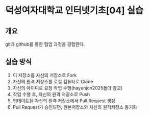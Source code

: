 # 덕성여자대학교 인터넷기초[04] 실습

## 개요
git과 github를 통한 협업 과정을 경헙한다.

## 실습 방식

1. 이 저장소를 자신의 저장소로 Fork
2. 자신의 원격 저장소를 로컬 컴퓨터로 Clone
3. 자신의 아이디로 요청 작업 수행(hayunjon2025폴더 참고)
4. 작업 수행 후, 자신의 원격 저장소로 Push
5. 업데이트된 자신의 원격 저장소에서 Pull Request 생성
6. Pull Request가 승인되면, 원본저장소와 자신의 원격저장소 동기화
